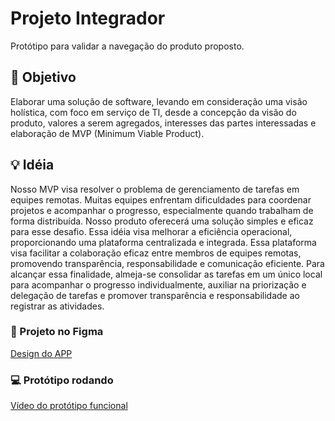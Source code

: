 # Projeto Integrador

Protótipo para validar a navegação do produto proposto.

## 🚀 Objetivo

Elaborar uma solução de software, levando em consideração uma visão holística, com foco em serviço de TI, desde a concepção da visão do produto, valores a serem agregados, interesses das partes interessadas e elaboração de MVP (Minimum Viable Product).

## 💡 Idéia

Nosso MVP visa resolver o problema de gerenciamento de tarefas em equipes remotas. Muitas equipes enfrentam dificuldades para coordenar projetos e acompanhar o progresso, especialmente quando trabalham de forma distribuída. Nosso produto oferecerá uma solução simples e eficaz para esse desafio.
Essa idéia visa melhorar a eficiência operacional, proporcionando uma plataforma centralizada e integrada. Essa plataforma visa facilitar a colaboração eficaz entre membros de equipes remotas, promovendo transparência, responsabilidade e comunicação eficiente. Para alcançar essa finalidade, almeja-se consolidar as tarefas em um único local para acompanhar o progresso individualmente, auxiliar na priorização e delegação de tarefas e promover transparência e responsabilidade ao registrar as atividades.

### 📐 Projeto no Figma

[Design do APP](https://www.figma.com/design/sYvVryukRiFz8gR3yf1OmR/RASCUNHO-PROJETO-INTEGRADOR?node-id=0-1&t=W8SRyGYD5Kd2Jwqy-0)<br>

### 💻 Protótipo rodando

[Vídeo do protótipo funcional](https://drive.google.com/file/d/1babNaLghkxACtImyDYfY_Cg575jse9rO/view?usp=drive_link)<br>
